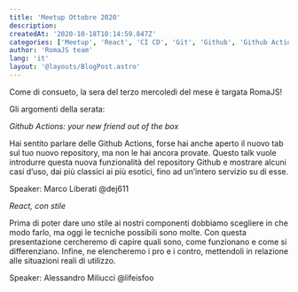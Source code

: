 ```yaml
---
title: 'Meetup Ottobre 2020'
description:
createdAt: '2020-10-18T10:14:59.847Z'
categories: ['Meetup', 'React', 'CI CD', 'Git', 'Github', 'Github Actions']
author: 'RomaJS team'
lang: 'it'
layout: '@layouts/BlogPost.astro'
---
```


Come di consueto, la sera del terzo mercoledì del mese è targata RomaJS!

Gli argomenti della serata:

_Github Actions: your new friend out of the box_

Hai sentito parlare delle Github Actions, forse hai anche aperto il nuovo tab sul tuo nuovo repository, ma non le hai ancora provate. Questo talk vuole introdurre questa nuova funzionalità del repository Github e mostrare alcuni casi d’uso, dai più classici ai più esotici, fino ad un’intero servizio su di esse.

Speaker: Marco Liberati @dej611

_React, con stile_

Prima di poter dare uno stile ai nostri componenti dobbiamo scegliere in che modo farlo, ma oggi le tecniche possibili sono molte. Con questa presentazione cercheremo di capire quali sono, come funzionano e come si differenziano. Infine, ne elencheremo i pro e i contro, mettendoli in relazione alle situazioni reali di utilizzo.

Speaker: Alessandro Miliucci @lifeisfoo

